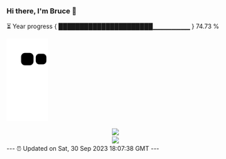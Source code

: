 ### Hi there, I'm Bruce 👋
⏳ Year progress { ██████████████████████▁▁▁▁▁▁▁▁ } 74.73 %

![](https://raw.githubusercontent.com/Swiftie13st/Swiftie13st/main/assets/github-contribution-grid-snake.svg)


<div align="center"> <img src="https://metrics.lecoq.io/Swiftie13st?template=classic&config.timezone=Asia%2FShanghai"> </div>

<div align="center"> <img src="https://github-readme-streak-stats.herokuapp.com/?user=Swiftie13st" /> </div>
---
⏰ Updated on Sat, 30 Sep 2023 18:07:38 GMT
---

